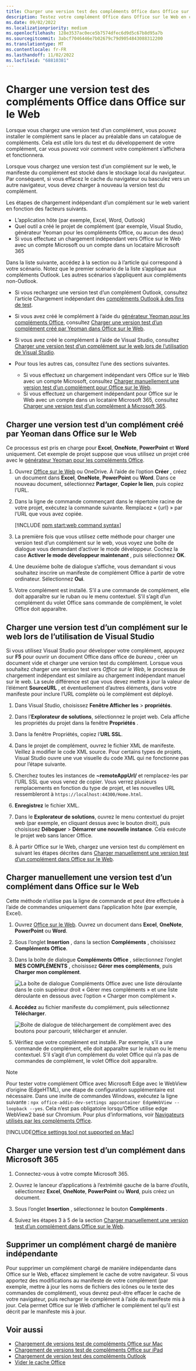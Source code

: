 ```yaml
---
title: Charger une version test des compléments Office dans Office sur le Web
description: Testez votre complément Office dans Office sur le Web en chargeant la version test.
ms.date: 09/02/2022
ms.localizationpriority: medium
ms.openlocfilehash: 128e3537ac0ece5b7574dfec6d9d5c67b8d95a7b
ms.sourcegitcommit: 3abcf7046446e7b02679c79d9054843088312200
ms.translationtype: MT
ms.contentlocale: fr-FR
ms.lasthandoff: 11/02/2022
ms.locfileid: "68810381"
---
```

# <a name="sideload-office-add-ins-to-office-on-the-web"></a>Charger une version test des compléments Office dans Office sur le Web

Lorsque vous chargez une version test d’un complément, vous pouvez installer le complément sans le placer au préalable dans un catalogue de compléments. Cela est utile lors du test et du développement de votre complément, car vous pouvez voir comment votre complément s’affichera et fonctionnera.

Lorsque vous chargez une version test d’un complément sur le web, le manifeste du complément est stocké dans le stockage local du navigateur. Par conséquent, si vous effacez le cache du navigateur ou basculez vers un autre navigateur, vous devez charger à nouveau la version test du complément.

Les étapes de chargement indépendant d’un complément sur le web varient en fonction des facteurs suivants.

- L’application hôte (par exemple, Excel, Word, Outlook)
- Quel outil a créé le projet de complément (par exemple, Visual Studio, générateur Yeoman pour les compléments Office, ou aucun des deux)
- Si vous effectuez un chargement indépendant vers Office sur le Web avec un compte Microsoft ou un compte dans un locataire Microsoft 365

Dans la liste suivante, accédez à la section ou à l’article qui correspond à votre scénario. Notez que le premier scénario de la liste s’applique aux compléments Outlook. Les autres scénarios s’appliquent aux compléments non-Outlook.

- Si vous rechargez une version test d’un complément Outlook, consultez l’article Chargement indépendant des [compléments Outlook à des fins de test](../outlook/sideload-outlook-add-ins-for-testing.md).
- Si vous avez créé le complément à l’aide du [générateur Yeoman pour les compléments Office](../develop/yeoman-generator-overview.md), consultez [Charger une version test d’un complément créé par Yeoman dans Office sur le Web](#sideload-a-yeoman-created-add-in-to-office-on-the-web).
- Si vous avez créé le complément à l’aide de Visual Studio, consultez [Charger une version test d’un complément sur le web lors de l’utilisation de Visual Studio](#sideload-an-add-in-on-the-web-when-using-visual-studio).
- Pour tous les autres cas, consultez l’une des sections suivantes.

  - Si vous effectuez un chargement indépendant vers Office sur le Web avec un compte Microsoft, consultez [Charger manuellement une version test d’un complément pour Office sur le Web](#manually-sideload-an-add-in-to-office-on-the-web).
  - Si vous effectuez un chargement indépendant pour Office sur le Web avec un compte dans un locataire Microsoft 365, consultez [Charger une version test d’un complément à Microsoft 365](#sideload-an-add-in-to-microsoft-365).

## <a name="sideload-a-yeoman-created-add-in-to-office-on-the-web"></a>Charger une version test d’un complément créé par Yeoman dans Office sur le Web

Ce processus est pris en charge pour **Excel**, **OneNote**, **PowerPoint** et **Word** uniquement. Cet exemple de projet suppose que vous utilisez un projet créé avec le [générateur Yeoman pour les compléments Office](../develop/yeoman-generator-overview.md).

1. Ouvrez [Office sur le Web](https://office.live.com/) ou OneDrive. À l’aide de l’option **Créer** , créez un document dans **Excel**, **OneNote**, **PowerPoint** ou **Word**. Dans ce nouveau document, sélectionnez **Partager**, **Copier le lien**, puis copiez l’URL.

1. Dans la ligne de commande commençant dans le répertoire racine de votre projet, exécutez la commande suivante. Remplacez « {url} » par l’URL que vous avez copiée.

    [!INCLUDE [npm start:web command syntax](../includes/start-web-sideload-instructions.md)]

1. La première fois que vous utilisez cette méthode pour charger une version test d’un complément sur le web, vous voyez une boîte de dialogue vous demandant d’activer le mode développeur. Cochez la case **Activer le mode développeur maintenant** , puis sélectionnez **OK**.

1. Une deuxième boîte de dialogue s’affiche, vous demandant si vous souhaitez inscrire un manifeste de complément Office à partir de votre ordinateur. Sélectionnez **Oui**.

1. Votre complément est installé. S’il a une commande de complément, elle doit apparaître sur le ruban ou le menu contextuel. S’il s’agit d’un complément du volet Office sans commande de complément, le volet Office doit apparaître.

## <a name="sideload-an-add-in-on-the-web-when-using-visual-studio"></a>Charger une version test d’un complément sur le web lors de l’utilisation de Visual Studio

Si vous utilisez Visual Studio pour développer votre complément, appuyez sur **F5** pour ouvrir un document Office dans office de *bureau* , créer un document vide et charger une version test du complément. Lorsque vous souhaitez charger une version test vers *Office sur le Web*, le processus de chargement indépendant est similaire au chargement indépendant manuel sur le web. La seule différence est que vous devez mettre à jour la valeur de l’élément **SourceURL** , et éventuellement d’autres éléments, dans votre manifeste pour inclure l’URL complète où le complément est déployé.

1. Dans Visual Studio, choisissez **Fenêtre Afficher les** > **propriétés**.

1. Dans l’**Explorateur de solutions**, sélectionnez le projet web. Cela affiche les propriétés du projet dans la fenêtre **Propriétés** .

1. Dans la fenêtre Propriétés, copiez l’**URL SSL**.

1. Dans le projet de complément, ouvrez le fichier XML de manifeste. Veillez à modifier le code XML source. Pour certains types de projets, Visual Studio ouvre une vue visuelle du code XML qui ne fonctionne pas pour l’étape suivante.

1. Cherchez toutes les instances de **~remoteAppUrl/** et remplacez-les par l’URL SSL que vous venez de copier. Vous verrez plusieurs remplacements en fonction du type de projet, et les nouvelles URL ressembleront à `https://localhost:44300/Home.html`.

1. **Enregistrez** le fichier XML.

1. Dans le **Explorateur de solutions**, ouvrez le menu contextuel du projet web (par exemple, en cliquant dessus avec le bouton droit), puis choisissez **Déboguer** > **Démarrer une nouvelle instance**. Cela exécute le projet web sans lancer Office.

1. À partir Office sur le Web, chargez une version test du complément en suivant les étapes décrites dans [Charger manuellement une version test d’un complément dans Office sur le Web](#manually-sideload-an-add-in-to-office-on-the-web).

## <a name="manually-sideload-an-add-in-to-office-on-the-web"></a>Charger manuellement une version test d’un complément dans Office sur le Web

Cette méthode n’utilise pas la ligne de commande et peut être effectuée à l’aide de commandes uniquement dans l’application hôte (par exemple, Excel).

1. Ouvrez [Office sur le Web](https://office.com/). Ouvrez un document dans **Excel**, **OneNote**, **PowerPoint** ou  **Word**. 

1. Sous l’onglet **Insertion** , dans la section **Compléments** , choisissez **Compléments Office**.

1. Dans la boîte de dialogue **Compléments Office** , sélectionnez l’onglet **MES COMPLÉMENTS** , choisissez **Gérer mes compléments**, puis **Charger mon complément**.

    ![La boîte de dialogue Compléments Office avec une liste déroulante dans le coin supérieur droit « Gérer mes compléments » et une liste déroulante en dessous avec l’option « Charger mon complément ».](../images/office-add-ins-my-account.png)

1. **Accédez** au fichier manifeste du complément, puis sélectionnez **Télécharger**.

    ![Boîte de dialogue de téléchargement de complément avec des boutons pour parcourir, télécharger et annuler.](../images/upload-add-in.png)

1. Vérifiez que votre complément est installé. Par exemple, s’il a une commande de complément, elle doit apparaître sur le ruban ou le menu contextuel. S’il s’agit d’un complément du volet Office qui n’a pas de commandes de complément, le volet Office doit apparaître.

> [!NOTE]
> Pour tester votre complément Office avec Microsoft Edge avec le WebView d’origine (EdgeHTML), une étape de configuration supplémentaire est nécessaire. Dans une invite de commandes Windows, exécutez la ligne suivante : `npx office-addin-dev-settings appcontainer EdgeWebView --loopback --yes`. Cela n’est pas obligatoire lorsqu’Office utilise edge WebView2 basé sur Chromium. Pour plus d’informations, voir [Navigateurs utilisés par les compléments Office](../concepts/browsers-used-by-office-web-add-ins.md).

[!INCLUDE[Office settings tool not supported on Mac](../includes/tool-nonsupport-mac-note.md)]

## <a name="sideload-an-add-in-to-microsoft-365"></a>Charger une version test d’un complément dans Microsoft 365

1. Connectez-vous à votre compte Microsoft 365.

1. Ouvrez le lanceur d’applications à l’extrémité gauche de la barre d’outils, sélectionnez **Excel**, **OneNote**, **PowerPoint** ou **Word**, puis créez un document.

1. Sous l’onglet **Insertion** , sélectionnez le bouton **Compléments** .

1. Suivez les étapes 3 à 5 de la section [Charger manuellement une version test d’un complément dans Office sur le Web](#manually-sideload-an-add-in-to-office-on-the-web).

## <a name="remove-a-sideloaded-add-in"></a>Supprimer un complément chargé de manière indépendante

Pour supprimer un complément chargé de manière indépendante dans Office sur le Web, effacez simplement le cache de votre navigateur. Si vous apportez des modifications au manifeste de votre complément (par exemple, mettre à jour les noms de fichiers des icônes ou le texte des commandes de complément), vous devrez peut-être effacer le cache de votre navigateur, puis recharger le complément à l’aide du manifeste mis à jour. Cela permet Office sur le Web d’afficher le complément tel qu’il est décrit par le manifeste mis à jour.

## <a name="see-also"></a>Voir aussi

- [Chargement de versions test de compléments Office sur Mac](sideload-an-office-add-in-on-mac.md)
- [Chargement de versions test de compléments Office sur iPad](sideload-an-office-add-in-on-ipad.md)
- [Chargement de version test des compléments Outlook](../outlook/sideload-outlook-add-ins-for-testing.md)
- [Vider le cache Office](clear-cache.md)
